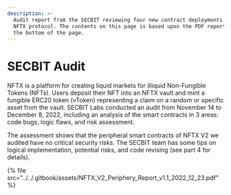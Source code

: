 ```yaml
---
description: >-
  Audit report from the SECBIT reviewing four new contract deployments on the
  NFTX protocol. The contents on this page is based upon the PDF report found at
  the bottom of the page.
---
```


# SECBIT Audit

NFTX is a platform for creating liquid markets for illiquid Non-Fungible Tokens (NFTs). Users deposit their NFT into an NFTX vault and mint a fungible ERC20 token (vToken) representing a claim on a random or specific asset from the vault. SECBIT Labs conducted an audit from November 14 to December 8, 2022, including an analysis of the smart contracts in 3 areas: code bugs, logic flaws, and risk assessment.&#x20;

The assessment shows that the peripheral smart contracts of NFTX V2 we audited have no critical security risks. The SECBIT team has some tips on logical implementation, potential risks, and code revising (see part 4 for details).

{% file src="../../.gitbook/assets/NFTX_V2_Periphery_Report_v1.1_2022_12_23.pdf" %}






